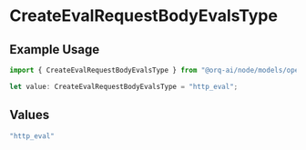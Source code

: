 # CreateEvalRequestBodyEvalsType

## Example Usage

```typescript
import { CreateEvalRequestBodyEvalsType } from "@orq-ai/node/models/operations";

let value: CreateEvalRequestBodyEvalsType = "http_eval";
```

## Values

```typescript
"http_eval"
```